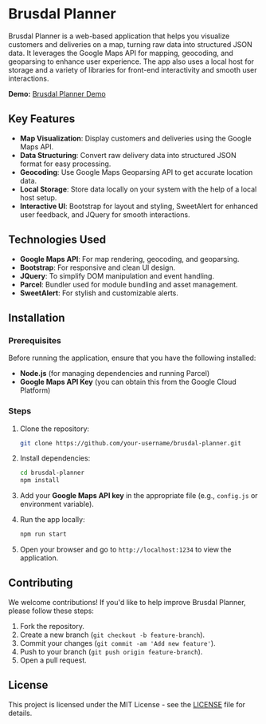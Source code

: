 
# Brusdal Planner

Brusdal Planner is a web-based application that helps you visualize customers and deliveries on a map, turning raw data into structured JSON data. It leverages the Google Maps API for mapping, geocoding, and geoparsing to enhance user experience. The app also uses a local host for storage and a variety of libraries for front-end interactivity and smooth user interactions.

**Demo:** [Brusdal Planner Demo](https://brusdalplanner.netlify.app/)

## Key Features

- **Map Visualization**: Display customers and deliveries using the Google Maps API.
- **Data Structuring**: Convert raw delivery data into structured JSON format for easy processing.
- **Geocoding**: Use Google Maps Geoparsing API to get accurate location data.
- **Local Storage**: Store data locally on your system with the help of a local host setup.
- **Interactive UI**: Bootstrap for layout and styling, SweetAlert for enhanced user feedback, and JQuery for smooth interactions.

## Technologies Used

- **Google Maps API**: For map rendering, geocoding, and geoparsing.
- **Bootstrap**: For responsive and clean UI design.
- **JQuery**: To simplify DOM manipulation and event handling.
- **Parcel**: Bundler used for module bundling and asset management.
- **SweetAlert**: For stylish and customizable alerts.

## Installation

### Prerequisites

Before running the application, ensure that you have the following installed:

- **Node.js** (for managing dependencies and running Parcel)
- **Google Maps API Key** (you can obtain this from the Google Cloud Platform)

### Steps

1. Clone the repository:
   ```bash
   git clone https://github.com/your-username/brusdal-planner.git
   ```

2. Install dependencies:
   ```bash
   cd brusdal-planner
   npm install
   ```

3. Add your **Google Maps API key** in the appropriate file (e.g., `config.js` or environment variable).

4. Run the app locally:
   ```bash
   npm run start
   ```

5. Open your browser and go to `http://localhost:1234` to view the application.

## Contributing

We welcome contributions! If you'd like to help improve Brusdal Planner, please follow these steps:

1. Fork the repository.
2. Create a new branch (`git checkout -b feature-branch`).
3. Commit your changes (`git commit -am 'Add new feature'`).
4. Push to your branch (`git push origin feature-branch`).
5. Open a pull request.

## License

This project is licensed under the MIT License - see the [LICENSE](LICENSE) file for details.
